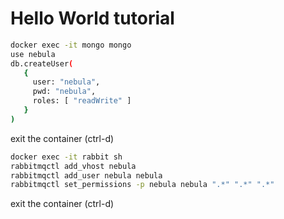# Hello World tutorial

```bash
docker exec -it mongo mongo
use nebula
db.createUser(
   {
     user: "nebula",
     pwd: "nebula",
     roles: [ "readWrite" ]
   }
)

```

exit the container (ctrl-d)

```bash
docker exec -it rabbit sh
rabbitmqctl add_vhost nebula
rabbitmqctl add_user nebula nebula
rabbitmqctl set_permissions -p nebula nebula ".*" ".*" ".*"

```

exit the container (ctrl-d)
